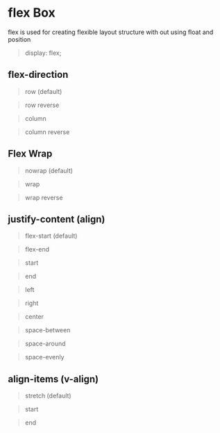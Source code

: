 # flex Box 

flex is used for creating flexible layout structure with out using float and position

> display: flex;

## flex-direction

> row (default)

> row reverse

> column

> column reverse

## Flex Wrap

> nowrap (default)

> wrap

> wrap reverse

## justify-content (align)

> flex-start (default)

> flex-end

> start

> end

> left

> right

> center

> space-between

> space-around

> space-evenly

## align-items (v-align)

> stretch (default)

> start

> end


